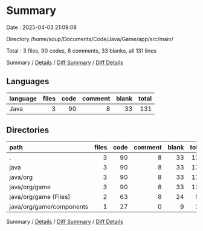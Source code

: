 # Summary

Date : 2025-04-03 21:09:08

Directory /home/soup/Documents/Code/Java/Game/app/src/main/

Total : 3 files,  90 codes, 8 comments, 33 blanks, all 131 lines

Summary / [Details](details.md) / [Diff Summary](diff.md) / [Diff Details](diff-details.md)

## Languages
| language | files | code | comment | blank | total |
| :--- | ---: | ---: | ---: | ---: | ---: |
| Java | 3 | 90 | 8 | 33 | 131 |

## Directories
| path | files | code | comment | blank | total |
| :--- | ---: | ---: | ---: | ---: | ---: |
| . | 3 | 90 | 8 | 33 | 131 |
| java | 3 | 90 | 8 | 33 | 131 |
| java/org | 3 | 90 | 8 | 33 | 131 |
| java/org/game | 3 | 90 | 8 | 33 | 131 |
| java/org/game (Files) | 2 | 63 | 8 | 24 | 95 |
| java/org/game/components | 1 | 27 | 0 | 9 | 36 |

Summary / [Details](details.md) / [Diff Summary](diff.md) / [Diff Details](diff-details.md)